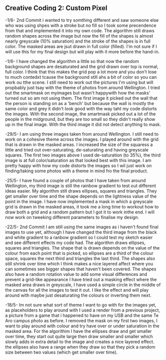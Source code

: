 ## Creative Coding 2: Custom Pixel

-1/6- 2nd Commit
i wanted to try somthing different and saw someone else who was using shpes with a stroke but no fill so I took some precendence from that and implemented it into my own code. The algorithm still draws random shapes across the image but now the fill of the shapes is almost nearly greyscale (10% saturation) and the stroke of the shapes is in full color. The masked areas are jsut drawn in full color (filled). I'm not sure if I will use this for my final design but will play with it more before the hand-in.

-1/6-
I have changed the algorithm a little so that now the random background shapes are desaturated and the grid drawn over top is normal, full color. I think that this makes the grid pop a lot more and you don't lose to much contedxt tcause the background still ahs a bit of color so you can work ou tthe scene. I still need to work out the pictures I'm using but will propbably just tsay with the theme of photos from around Wellington.
I tried out the smartmask on myimages but wasn't happywith how the masks' turned out so am not using them. The first image it picked out the wall that the person is standing on as a 'bench' but because the wall is mostly the same color and grey it didn't look good with the way taht my code distorts the images. With the second image, the smartmask picked out a lot of the people in the midground, but they are too small so they didn't really show up in the final image. With the third image it did not detect anything to mask.

-29/5-
I am using three images taken from around Wellington. I still need to work on a cohesive theme across the images.
I played around with the grid that is drawn in the masked areas. I increased the size of the squaress a little and tried out over-saturating, de-saturating and having greyscale squares. The first two images above I used de-saturation (to 35%), the third image is at full color/saturation as that looked best with this image.
I am pretty happy with how my code distorts the images so I wil just work on finding/taking some photos with a theme in mind fro the final product.

-25/5-
I have found a couple of photos that I have taken from around Wellington, my third image is still the rainbow gradient to test out different ideas easier.
My algorithm still draws ellipses, squares and triangles. They get smaller over time and the shape depends on the lightness value of the point in the image. 
I have now implemented a mask in which a greyscale grid is drawn in the masked areas, it took me a long time to workout how to draw both a grid and a random pattern but I got it to work inthe end.
I will now work on tweeking different parameters to finalise my design.

-22/5- 2nd Commit
I am still using the same images as i haven't found final images to use yet, although I have changed the third image from the black and white gradient to a ranbow gradient so I could test my sketch easier and see different effects my code had.
The algorithm draws ellipses, squares and triangles. The shape that is drawn depends on the value of the colour from each point that is picked, so ellipses are a third of the colour space, squares the next third and triangles the last third. The shapes also still shrink over time which I think makes a nice layered affect where you can sometimes see bigger shapes that haven't been covered. The shapes also have a random rotation value to add some visual differences and prevent a grid-like appearance 
I have tried out a masking effect where the masked area draws in greyscale, I have used a simple circle in the middle of the canvas for all the images to test it out. I like the effect and will play around with maybe just desaturating the colours or inverting them next.

-18/5-
Im not sure what sort of theme I want to go with for the images yet, as placeholders to play around with I used a render from a previous project, a picture from a game that i happened to have on my USB and the same Te Aro campus photo as before. 
I removed the mask on my first two images, I want to play around with colour and try have over or under saturation in the masked area. 
For the algorithim I have the ellipses draw and get smaller over time, they start out quite large then draw smaller and smaller which slowly adds in extra detail to the image and creates a nice layered effect. the ellipses also have a range when they draw so that they pick a random size between two values (which get smaller over time).
